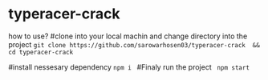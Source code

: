 # typeracer-crack
how to use?
#clone into your local machin and change directory into the project
``` git clone https://github.com/sarowarhosen03/typeracer-crack  && cd typeracer-crack ```

#install nessesary dependency
```npm i ```
#Finaly run the project
``` npm start```
